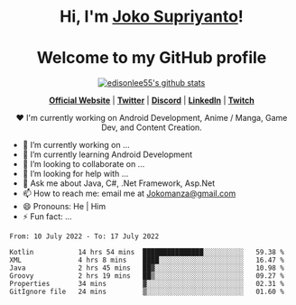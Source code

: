 <h1 align="center">Hi, I'm <a href="https://www.google.com">Joko Supriyanto</a>!</h1>
<h1 align="center">Welcome to my GitHub profile</h1>

<p align="center">
  <a href="https://github.com/jokomanza"><img src="https://github-readme-stats.vercel.app/api?username=jokomanza&hide_border=true&show_icons=true" alt="edisonlee55's github stats"></a>
</p>

<p align="center">
  <strong><a href="https://www.google.com">Official Website</a></strong> |
  <strong><a href="https://twitter.com/jokomanza">Twitter</a></strong> |
  <strong><a href="https://discord.gg/nYXzaUS">Discord</a></strong> |
  <strong><a href="https://www.linkedin.com/in/jokomanza">LinkedIn</a></strong> |
  <strong><a href="https://www.twitch.tv/jokomanza">Twitch</a></strong>
</p>

<p align="center">❤ I'm currently working on Android Development, Anime / Manga, Game Dev, and Content Creation.</p>

- 🔭 I’m currently working on ...
- 🌱 I’m currently learning Android Development
- 👯 I’m looking to collaborate on ...
- 🤔 I’m looking for help with ...
- 💬 Ask me about Java, C#, .Net Framework, Asp.Net
- 📫 How to reach me: email me at Jokomanza@gmail.com
- 😄 Pronouns: He | Him
- ⚡ Fun fact: ...

<!--START_SECTION:waka-->

```text
From: 10 July 2022 - To: 17 July 2022

Kotlin           14 hrs 54 mins  ███████████████░░░░░░░░░░   59.38 %
XML              4 hrs 8 mins    ████░░░░░░░░░░░░░░░░░░░░░   16.47 %
Java             2 hrs 45 mins   ██▓░░░░░░░░░░░░░░░░░░░░░░   10.98 %
Groovy           2 hrs 19 mins   ██▒░░░░░░░░░░░░░░░░░░░░░░   09.27 %
Properties       34 mins         ▓░░░░░░░░░░░░░░░░░░░░░░░░   02.31 %
GitIgnore file   24 mins         ▒░░░░░░░░░░░░░░░░░░░░░░░░   01.60 %
```

<!--END_SECTION:waka-->
